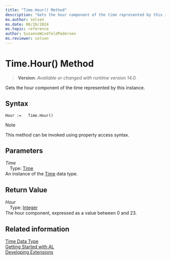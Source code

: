```yaml
---
title: "Time.Hour() Method"
description: "Gets the hour component of the time represented by this instance."
ms.author: solsen
ms.date: 08/26/2024
ms.topic: reference
author: SusanneWindfeldPedersen
ms.reviewer: solsen
---
```

[//]: # (START>DO_NOT_EDIT)
[//]: # (IMPORTANT:Do not edit any of the content between here and the END>DO_NOT_EDIT.)
[//]: # (Any modifications should be made in the .xml files in the ModernDev repo.)
# Time.Hour() Method
> **Version**: _Available or changed with runtime version 14.0._

Gets the hour component of the time represented by this instance.


## Syntax
```AL
Hour :=   Time.Hour()
```
> [!NOTE]
> This method can be invoked using property access syntax.
## Parameters
*Time*  
&emsp;Type: [Time](time-data-type.md)  
An instance of the [Time](time-data-type.md) data type.  

## Return Value
*Hour*  
&emsp;Type: [Integer](../integer/integer-data-type.md)  
The hour component, expressed as a value between 0 and 23.


[//]: # (IMPORTANT: END>DO_NOT_EDIT)
## Related information
[Time Data Type](time-data-type.md)  
[Getting Started with AL](../../devenv-get-started.md)  
[Developing Extensions](../../devenv-dev-overview.md)